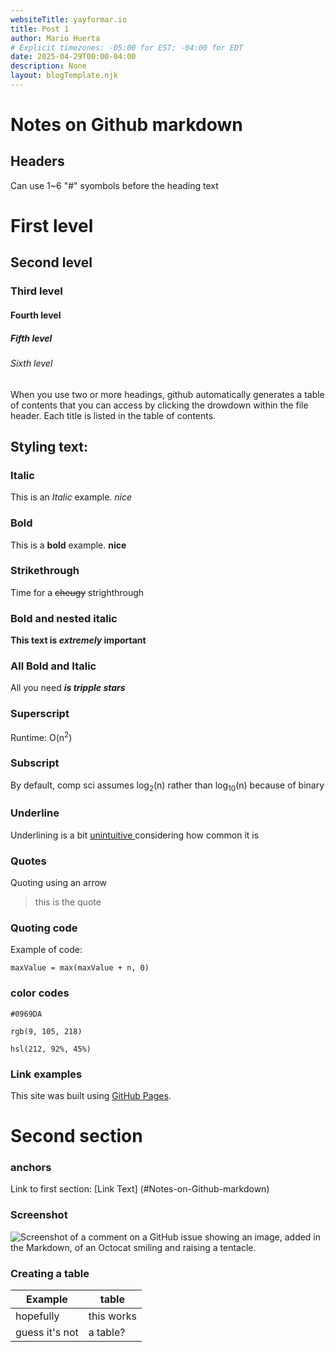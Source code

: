 ```yaml
---
websiteTitle: yayformar.io
title: Post 1
author: Mario Huerta
# Explicit timezones: -05:00 for EST; -04:00 for EDT
date: 2025-04-29T00:00-04:00
description: None
layout: blogTemplate.njk
---
```

# Notes on Github markdown

## Headers
Can use 1~6 "#" syombols before the heading text

# First level
## Second level
### Third level
#### Fourth level
##### Fifth level
###### Sixth level

When you use two or more headings, github automatically generates a table of contents that you can access by clicking the drowdown within the file header.
Each title is listed in the table of contents.

## Styling text:

### Italic
This is an *Italic* example. _nice_

### Bold
This is a **bold** example. __nice__

### Strikethrough
Time for a ~~cheugy~~ strighthrough

### Bold and nested italic
**This text is _extremely_ important**

### All Bold and Italic
All you need ***is tripple stars***

### Superscript
Runtime: O(n<sup>2</sup>)

### Subscript
By default, comp sci assumes log<sub>2</sub>(n) rather than log<sub>10</sub>(n) because of binary

### Underline
Underlining is a bit <ins> unintuitive </ins> considering how common it is

### Quotes
Quoting using an arrow
> this is the quote

### Quoting code
Example of code:
```
maxValue = max(maxValue + n, 0)
```

### color codes
`#0969DA`

`rgb(9, 105, 218)`

`hsl(212, 92%, 45%)`	

### Link examples
This site was built using [GitHub Pages](https://pages.github.com/).

# Second section
### anchors
Link to first section: [Link Text] (#Notes-on-Github-markdown)

### Screenshot
![Screenshot of a comment on a GitHub issue showing an image, added in the Markdown, of an Octocat smiling and raising a tentacle.](https://myoctocat.com/assets/images/base-octocat.svg)

### Creating a table
| Example | table | 
| - | - |
| hopefully | this works |
| guess it's not | a table? |
